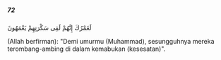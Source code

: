 ##### 72

<span class="ayah">لَعَمْرُكَ إِنَّهُمْ لَفِى سَكْرَتِهِمْ يَعْمَهُونَ</span>

<span class="ayah_translation">(Allah berfirman): "Demi umurmu (Muhammad), sesungguhnya mereka terombang-ambing di dalam kemabukan (kesesatan)".</span>
